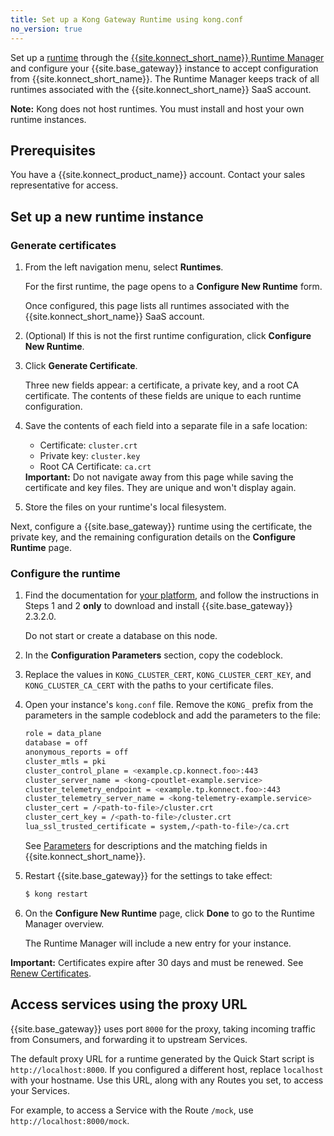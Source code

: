 ```yaml
---
title: Set up a Kong Gateway Runtime using kong.conf
no_version: true
---
```

Set up a [runtime](/konnect/overview/#konnect-key-concepts-and-terminology)
through the
[{{site.konnect_short_name}} Runtime Manager](/konnect/runtime-manager) and
configure your {{site.base_gateway}} instance to accept configuration from
{{site.konnect_short_name}}. The Runtime Manager keeps track of all runtimes
associated with the {{site.konnect_short_name}} SaaS account.

<div class="alert alert-ee blue">
<b>Note:</b> Kong does not host runtimes. You must install and host your own
runtime instances.
</div>

## Prerequisites

You have a {{site.konnect_product_name}} account. Contact your sales
representative for access.

## Set up a new runtime instance

### Generate certificates

1. From the left navigation menu, select **Runtimes**.

    For the first runtime, the page opens to a **Configure New Runtime** form.

    Once configured, this page lists all runtimes associated with the
    {{site.konnect_short_name}} SaaS account.

2. (Optional) If this is not the first runtime configuration, click
**Configure New Runtime**.

3. Click **Generate Certificate**.

    Three new fields appear: a certificate, a private key, and a root CA
    certificate. The contents of these fields are unique to each
    runtime configuration.

4. Save the contents of each field into a separate file in a safe location:

    * Certificate: `cluster.crt`
    * Private key: `cluster.key`
    * Root CA Certificate: `ca.crt`

    <div class="alert alert-warning">
    <b>Important:</b> Do not navigate away from this page while saving the
    certificate and key files. They are unique and won't display again.</div>

5. Store the files on your runtime's local filesystem.

Next, configure a {{site.base_gateway}} runtime using the
certificate, the private key, and the remaining configuration details on the
**Configure Runtime** page.

### Configure the runtime

1. Find the documentation for
[your platform](/enterprise/latest/deployment/installation),
and follow the instructions in Steps 1 and 2 **only** to download and install
{{site.base_gateway}} 2.3.2.0.

    <div class="alert alert-warning">
        Do not start or create a database on this node.
    </div>

2. In the **Configuration Parameters** section, copy the codeblock.

3. Replace the values in `KONG_CLUSTER_CERT`, `KONG_CLUSTER_CERT_KEY`,
and `KONG_CLUSTER_CA_CERT` with the paths to your certificate files.

4. Open your instance's `kong.conf` file. Remove the `KONG_` prefix from the
parameters in the sample codeblock and add the parameters to the file:

    ```sh
    role = data_plane
    database = off
    anonymous_reports = off
    cluster_mtls = pki
    cluster_control_plane = <example.cp.konnect.foo>:443
    cluster_server_name = <kong-cpoutlet-example.service>
    cluster_telemetry_endpoint = <example.tp.konnect.foo>:443
    cluster_telemetry_server_name = <kong-telemetry-example.service>
    cluster_cert = /<path-to-file>/cluster.crt
    cluster_cert_key = /<path-to-file>/cluster.crt
    lua_ssl_trusted_certificate = system,/<path-to-file>/ca.crt
    ```

    See [Parameters](#parameters) for descriptions and the matching fields
    in {{site.konnect_short_name}}.

5. Restart {{site.base_gateway}} for the settings to take effect:

    ```sh
    $ kong restart
    ```

6. On the **Configure New Runtime** page, click **Done** to go to the Runtime
Manager overview.

    The Runtime Manager will include a new entry for your instance.

<div class="alert alert-ee warning">
<b>Important:</b> Certificates expire after 30 days and must be renewed. See
<a href="/konnect/runtime-manager/renew-certificates">Renew Certificates</a>.
</div>

## Access services using the proxy URL

{{site.base_gateway}} uses port `8000` for the proxy, taking incoming
traffic from Consumers, and forwarding it to upstream Services.

The default proxy URL for a runtime generated by the Quick Start script is
`http://localhost:8000`. If you configured a different host, replace `localhost`
with your hostname. Use this URL, along with any Routes you set, to access your
Services.

For example, to access a Service with the Route `/mock`, use
`http://localhost:8000/mock`.

<!-- To change the default URL, see [link TBA].-->
